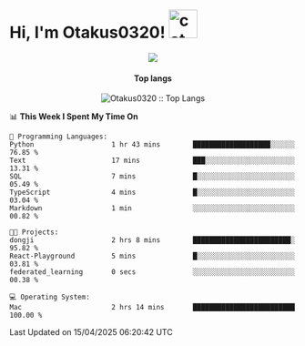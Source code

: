 <h1> Hi, I'm Otakus0320! <img src="https://media.giphy.com/media/mGcNjsfWAjY5AEZNw6/giphy.gif" width="50" alt="cat"></h1>

<p align="center"><a href="https://wakatime.com/@044d69d0-1253-4f60-96b6-5d19a0f9dde5"><img src="https://wakatime.com/badge/user/044d69d0-1253-4f60-96b6-5d19a0f9dde5.svg" /></a></p>

<h4 align="center">Top langs</h4>

<p align="center"><img src="https://github-readme-stats.vercel.app/api/top-langs/?username=Otakus0320&langs_count=10&theme=tokyonight&layout=compact&timestamp={{random_number}}" alt="Otakus0320 :: Top Langs" /></p>

<!--START_SECTION:waka-->
📊 **This Week I Spent My Time On** 

```text
💬 Programming Languages: 
Python                   1 hr 43 mins        ███████████████████░░░░░░   76.85 % 
Text                     17 mins             ███░░░░░░░░░░░░░░░░░░░░░░   13.31 % 
SQL                      7 mins              █░░░░░░░░░░░░░░░░░░░░░░░░   05.49 % 
TypeScript               4 mins              █░░░░░░░░░░░░░░░░░░░░░░░░   03.04 % 
Markdown                 1 min               ░░░░░░░░░░░░░░░░░░░░░░░░░   00.82 % 

🐱‍💻 Projects: 
dongji                   2 hrs 8 mins        ████████████████████████░   95.82 % 
React-Playground         5 mins              █░░░░░░░░░░░░░░░░░░░░░░░░   03.81 % 
federated_learning       0 secs              ░░░░░░░░░░░░░░░░░░░░░░░░░   00.38 % 

💻 Operating System: 
Mac                      2 hrs 14 mins       █████████████████████████   100.00 % 
```


 Last Updated on 15/04/2025 06:20:42 UTC
<!--END_SECTION:waka-->
